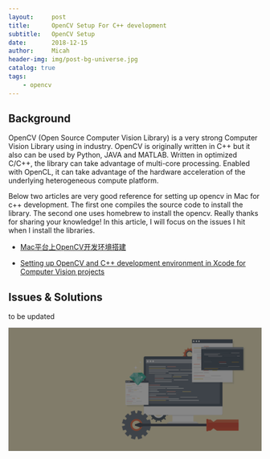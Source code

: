 ```yaml
---
layout:     post
title:      OpenCV Setup For C++ development
subtitle:   OpenCV Setup
date:       2018-12-15
author:     Micah
header-img: img/post-bg-universe.jpg
catalog: true
tags:
    - opencv
---
```


## Background

OpenCV (Open Source Computer Vision Library) is a very strong Computer Vision Library using in industry. OpenCV is originally written in C++ but it also can be used by Python, JAVA and MATLAB. 
Written in optimized C/C++, the library can take advantage of multi-core processing. Enabled with OpenCL, it can take advantage of the hardware acceleration of the underlying heterogeneous compute platform.

Below two articles are very good reference for setting up opencv in Mac for c++ development. The first one compiles the source code to install the library. The second one uses homebrew to install 
the opencv. Really thanks for sharing your knowledge! In this article, I will focus on the issues
I hit when I install the libraries.

- [Mac平台上OpenCV开发环境搭建](https://segmentfault.com/a/1190000000711132)

- [Setting up OpenCV and C++ development environment in Xcode for Computer Vision projects](https://medium.com/@jaskaranvirdi/setting-up-opencv-and-c-development-environment-in-xcode-b6027728003)

 
## Issues & Solutions

to be updated

![example](https://github.com/MicahXIE/MicahXIE.github.io/blob/master/img/post-bg-debug.png)








 

